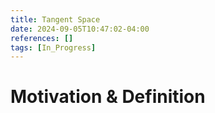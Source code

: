 ```yaml
---
title: Tangent Space
date: 2024-09-05T10:47:02-04:00
references: []
tags: [In_Progress]
---
```


# Motivation & Definition
